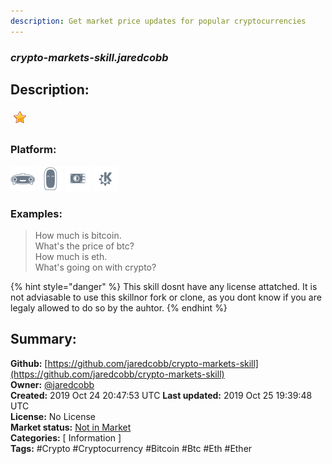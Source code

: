 ```yaml
---
description: Get market price updates for popular cryptocurrencies
---
```


### _crypto-markets-skill.jaredcobb_  
## Description:  
  
  
![](../.gitbook/assets/star.png)  
  
### Platform:  
 ![Mark I](../.gitbook/assets/mark-1-icon.png)  ![Mark II](../.gitbook/assets/mark-2-icon.png)  ![Picroft](../.gitbook/assets/picroft-icon.png)  ![plasmoid](../.gitbook/assets/kde.png)   
### Examples:  
> How much is bitcoin.  
> What's the price of btc?  
> How much is eth.  
> What's going on with crypto?  
  
{% hint style="danger" %}
This skill dosnt have any license attatched. It is not adviasable to use this skillnor fork or clone, as you dont know if you are legaly allowed to do so by the auhtor.
{% endhint %}
  
## Summary:  
**Github:** [https://github.com/jaredcobb/crypto-markets-skill](https://github.com/jaredcobb/crypto-markets-skill)  
**Owner:** [@jaredcobb](https://github.com/jaredcobb)  
**Created:** 2019 Oct 24 20:47:53 UTC  **Last updated:** 2019 Oct 25 19:39:48 UTC  
**License:** No License  
**Market status:** [Not in Market](https://market.mycroft.ai/skill/)  
**Categories:** [ Information ]   
**Tags:** \#Crypto \#Cryptocurrency \#Bitcoin \#Btc \#Eth \#Ether   
